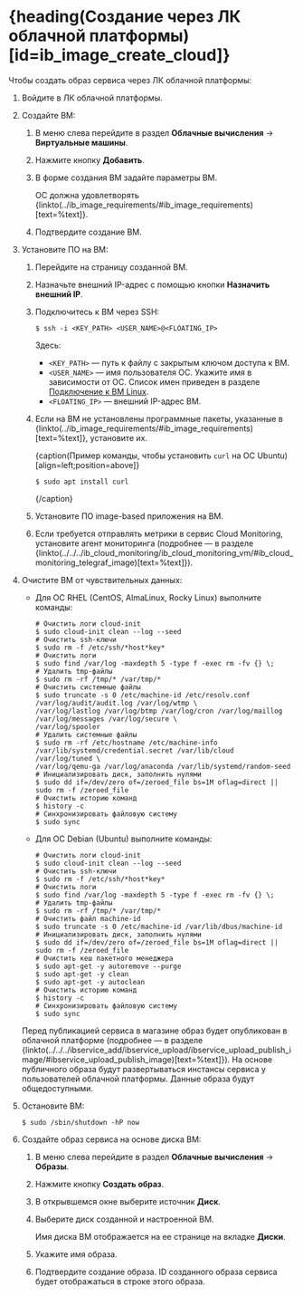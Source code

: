 # {heading(Создание через ЛК облачной платформы)[id=ib_image_create_cloud]}

Чтобы создать образ сервиса через ЛК облачной платформы:

1. Войдите в ЛК облачной платформы.
1. Создайте ВМ:

   1. В меню слева перейдите в раздел **Облачные вычисления** → **Виртуальные машины**.
   1. Нажмите кнопку **Добавить**.
   1. В форме создания ВМ задайте параметры ВМ.

      <warn>

      ОС должна удовлетворять {linkto(../ib_image_requirements/#ib_image_requirements)[text=%text]}.

      </warn>
   1. Подтвердите создание ВМ.

1. Установите ПО на ВМ:

   1. Перейдите на страницу созданной ВМ.
   1. Назначьте внешний IP-адрес с помощью кнопки **Назначить внешний IP**.
   1. Подключитесь к ВМ через SSH:

      ```console
      $ ssh -i <KEY_PATH> <USER_NAME>@<FLOATING_IP>
      ```

      Здесь:

      * `<KEY_PATH>` — путь к файлу с закрытым ключом доступа к ВМ.
      * `<USER_NAME>` — имя пользователя ОС. Укажите имя в зависимости от ОС. Список имен приведен в разделе [Подключение к ВМ Linux](/ru/computing/iaas/instructions/vm/vm-connect/vm-connect-nix).
      * `<FLOATING_IP>` — внешний IP-адрес ВМ.

   1. Если на ВМ не установлены программные пакеты, указанные в {linkto(../ib_image_requirements/#ib_image_requirements)[text=%text]}, установите их.

      {caption(Пример команды, чтобы установить `curl` на ОС Ubuntu)[align=left;position=above]}
      ```console
      $ sudo apt install curl
      ```
      {/caption}

   1. Установите ПО image-based приложения на ВМ.
   1. Если требуется отправлять метрики в сервис Cloud Monitoring, установите агент мониторинга (подробнее — в разделе {linkto(../../../ib_cloud_monitoring/ib_cloud_monitoring_vm/#ib_cloud_monitoring_telegraf_image)[text=%text]}).

1. Очистите ВМ от чувствительных данных:

   * Для ОС RHEL (CentOS, AlmaLinux, Rocky Linux) выполните команды:

      ```console
      # Очистить логи cloud-init
      $ sudo cloud-init clean --log --seed
      # Очистить ssh-ключи
      $ sudo rm -f /etc/ssh/*host*key*
      # Очистить логи
      $ sudo find /var/log -maxdepth 5 -type f -exec rm -fv {} \;
      # Удалить tmp-файлы
      $ sudo rm -rf /tmp/* /var/tmp/*
      # Очистить системные файлы
      $ sudo truncate -s 0 /etc/machine-id /etc/resolv.conf /var/log/audit/audit.log /var/log/wtmp \
      /var/log/lastlog /var/log/btmp /var/log/cron /var/log/maillog /var/log/messages /var/log/secure \
      /var/log/spooler
      # Удалить системные файлы
      $ sudo rm -rf /etc/hostname /etc/machine-info /var/lib/systemd/credential.secret /var/lib/cloud /var/log/tuned \
      /var/log/qemu-ga /var/log/anaconda /var/lib/systemd/random-seed
      # Инициализировать диск, заполнить нулями
      $ sudo dd if=/dev/zero of=/zeroed_file bs=1M oflag=direct || sudo rm -f /zeroed_file
      # Очистить историю команд
      $ history -c
      # Синхронизировать файловую систему
      $ sudo sync
      ```

   * Для ОС Debian (Ubuntu) выполните команды:

      ```console
      # Очистить логи cloud-init
      $ sudo cloud-init clean --log --seed
      # Очистить ssh-ключи
      $ sudo rm -f /etc/ssh/*host*key*
      # Очистить логи
      $ sudo find /var/log -maxdepth 5 -type f -exec rm -fv {} \;
      # Удалить tmp-файлы
      $ sudo rm -rf /tmp/* /var/tmp/*
      # Очистить файл machine-id
      $ sudo truncate -s 0 /etc/machine-id /var/lib/dbus/machine-id
      # Инициализировать диск, заполнить нулями
      $ sudo dd if=/dev/zero of=/zeroed_file bs=1M oflag=direct || sudo rm -f /zeroed_file
      # Очистить кеш пакетного менеджера
      $ sudo apt-get -y autoremove --purge
      $ sudo apt-get -y clean
      $ sudo apt-get -y autoclean
      # Очистить историю команд
      $ history -c
      # Синхронизировать файловую систему
      $ sudo sync
      ```

   <err>

   Перед публикацией сервиса в магазине образ будет опубликован в облачной платформе (подробнее — в разделе {linkto(../../../ibservice_add/ibservice_upload/ibservice_upload_publish_image/#ibservice_upload_publish_image)[text=%text]}). На основе публичного образа будут развертываться инстансы сервиса у пользователей облачной платформы. Данные образа будут общедоступными.

   </err>
1. Остановите ВМ:

   ```console
   $ sudo /sbin/shutdown -hP now
   ```

1. Создайте образ сервиса на основе диска ВМ:

   1. В меню слева перейдите в раздел **Облачные вычисления** → **Образы**.
   1. Нажмите кнопку **Создать образ**.
   1. В открывшемся окне выберите источник **Диск**.
   1. Выберите диск созданной и настроенной ВМ.

      Имя диска ВМ отображается на ее странице на вкладке **Диски**.
   1. Укажите имя образа.
   1. Подтвердите создание образа. ID созданного образа сервиса будет отображаться в строке этого образа.

